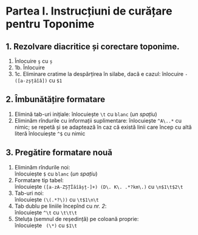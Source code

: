 # Partea I. Instrucțiuni de curățare pentru Toponime

## 1. __Rezolvare diacritice și corectare toponime__.

1. Înlocuire `ş` cu `ș`    
2. 1b. Înlocuire 
3. 1c. Eliminare cratime la despărțirea în silabe, dacă e cazul:
    înlocuire `-([a-zșțăîâ])` cu `$1`

## 2. __Îmbunătățire formatare__

1. Elimină tab-uri inițiale: 
    înlocuiește `\t` cu `blanc` (_un spațiu_)
2. Eliminăm rîndurile cu informații suplimentare:
    înlocuiește `^A\..*` cu nimic; se repetă și se adaptează în caz că există linii care încep cu altă literă
    înlocuiește `^$` cu nimic

## 3. __Pregătire formatare nouă__

1. Eliminăm rîndurile noi:  
        înlocuiește `$` cu `blanc` (_un spațiu_)  
2. Formatare tip tabel:  
        înlocuiește `([a-zA-ZȘȚÎăîâșț-]+) (D\. K\. .*?km\.)` cu `\n$1\t$2\t`  
3. Tab-uri noi:  
        înlocuiește `(\(.*?\))` cu `\t$1\n\t`  
4. Tab dublu pe liniile începînd cu _nr. 2_:  
        înlocuiește `^\t` cu `\t\t\t`  
5. Steluța (semnul de reședință) pe coloană proprie:  
        înlocuiește ` (\*)` cu `$1\t`